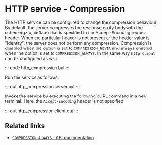# HTTP service - Compression

The HTTP service can be configured to change the compression behaviour. By default, the server compresses the response entity body with the scheme(gzip, deflate) that is specified in the Accept-Encoding request header. When the particular header is not present or the header value is "identity", the server does not perform any compression. Compression is disabled when the option is set to `COMPRESSION_NEVER` and always enabled when the option is set to `COMPRESSION_ALWAYS`. In the same way `http:Client` can be configured as well. 

::: code http_compression.bal :::

Run the service as follows.

::: out http_compression.server.out :::

Invoke the service by executing the following cURL command in a new terminal.
Here, the `Accept-Encoding` header is not specified.

::: out http_compression.client.out :::

## Related links
- [`COMPRESSION_ALWAYS` - API documentation](https://lib.ballerina.io/ballerina/http/latest/constants#COMPRESSION_ALWAYS)

